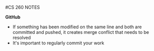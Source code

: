 #CS 260 NOTES

**GitHub**
- If something has been modified on the same line and both are committed and pushed, it creates  merge conflict that needs to be resolved
- It's important to regularly commit your work
 